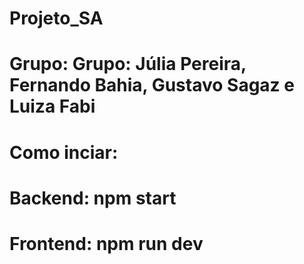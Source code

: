 # Projeto_SA
# Grupo: Grupo: Júlia Pereira, Fernando Bahia, Gustavo Sagaz e Luiza Fabi 

# Como inciar:
# Backend: npm start
# Frontend: npm run dev